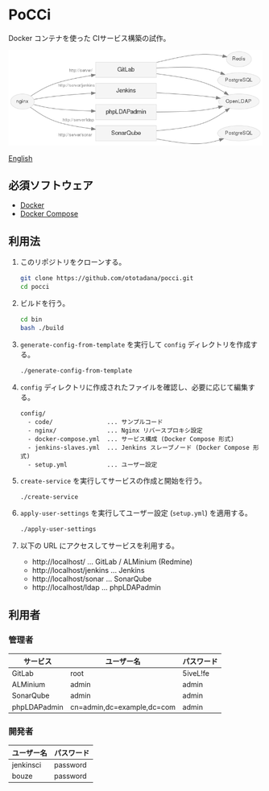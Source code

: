 PoCCi
=====

Docker コンテナを使った CIサービス構築の試作。

![Services](./services-gitlab.png)

[English](./README.md)

必須ソフトウェア
----------------
*   [Docker](https://www.docker.com/)
*   [Docker Compose](https://github.com/docker/fig/)

利用法
------
1.  このリポジトリをクローンする。

    ```bash
    git clone https://github.com/ototadana/pocci.git
    cd pocci
    ```

2.  ビルドを行う。

    ```bash
    cd bin
    bash ./build
    ```

3.  `generate-config-from-template` を実行して `config` ディレクトリを作成する。

    ```bash
    ./generate-config-from-template
    ```

4.  `config` ディレクトリに作成されたファイルを確認し、必要に応じて編集する。

    ```
    config/
      - code/               ... サンプルコード
      - nginx/              ... Nginx リバースプロキシ設定
      - docker-compose.yml  ... サービス構成 (Docker Compose 形式)
      - jenkins-slaves.yml  ... Jenkins スレーブノード (Docker Compose 形式)
      - setup.yml           ... ユーザー設定
    ```

5.  `create-service` を実行してサービスの作成と開始を行う。

    ```bash
    ./create-service
    ```

6.  `apply-user-settings` を実行してユーザー設定 (`setup.yml`) を適用する。

    ```bash
    ./apply-user-settings
    ```

7.  以下の URL にアクセスしてサービスを利用する。

    *   http://localhost/ ... GitLab / ALMinium (Redmine)
    *   http://localhost/jenkins ... Jenkins
    *   http://localhost/sonar ... SonarQube
    *   http://localhost/ldap ... phpLDAPadmin


利用者
------
### 管理者
サービス     | ユーザー名                 | パスワード
------------ | -------------------------- | --------
GitLab       | root                       | 5iveL!fe
ALMinium     | admin                      | admin
SonarQube    | admin                      | admin
phpLDAPadmin | cn=admin,dc=example,dc=com | admin

### 開発者
ユーザー名 | パスワード
---------- | --------
jenkinsci  | password
bouze      | password
